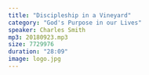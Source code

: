 ```yaml
---
title: "Discipleship in a Vineyard"
category: "God's Purpose in our Lives"
speaker: Charles Smith
mp3: 20180923.mp3
size: 7729976
duration: "28:09"
image: logo.jpg
---
```

